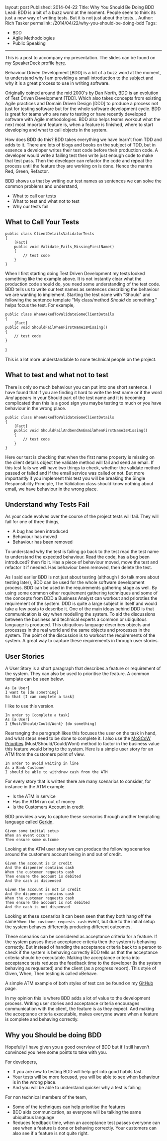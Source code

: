 layout: post
Published: 2014-04-22
Title: Why You Should Be Doing BDD
Lead: BDD is a bit of a buzz word at the moment. People seem to think its just a new way of writing tests. But it is not just about the tests...
Author: Rich Tasker
permalink: /2014/04/22/why-you-should-be-doing-bdd
Tags:  
  - BDD
  - Agile Methodologies
  - Public Speaking
---
This is a post to accompany my presentation. The slides can be found on my SpeakerDeck profile [here](https://speakerdeck.com/ritasker/why-use-bdd).

Behaviour Driven Development [BDD] is a bit of a buzz word at the moment, to understand why I am providing a small introduction to the subject and why it is a great process to use in writing software.

Originally coined around the mid 2000's by Dan North, BDD is an evolution of Test Driven Development [TDD]. Which also takes concepts from existing Agile practices and Domain Driven Design [DDD] to produce a process not just for testing software but for the whole software development cycle. BDD is great for teams who are new to testing or have recently developed software with Agile methodologies. 
BDD also helps teams workout what the next most important feature is, when a feature is finished, where to start developing and what to call objects in the system.

How does BDD do this? BDD takes everything we have learn't from TDD and adds to it. There are lots of blogs and books on the subject of TDD, but in essence a developer writes their test code before their production code. A developer would write a failing test then write just enough code to make that test pass. Then the developer can refactor the code and repeat the process until the feature they are working on is done. Hence the mantra Red, Green, Refactor.

BDD shows us that by writing our test names as sentences we can solve the common problems and understand,

- What to call our tests
- What to test and what not to test
- Why our tests fail

## What to Call Your Tests

    public class ClientDetailsValidatorTests
    {
        [Fact]
        public void Validate_Fails_MissingFirstName()
        {
            // test code
        }
    }

When I first starting doing Test Driven Development my tests looked something like the example above. It is not instantly clear what the production code should do, you need some understanding of the test code.
BDD tells us to write our test names as sentences describing the behaviour we are wanting to implement. Starting the test name with "Should" and following the sentence template "My class/method *Should* do something." helps focus the test. For example,

    public class WhenAskedToValidateSomeClientDetails
    {
        [Fact]
	public void ShouldFailWhenFirstNameIsMissing()
	{
	    // test code
	}
}

This is a lot more understandable to none technical people on the project.

## What to test and what not to test

There is only so much behaviour you can put into one short sentence. I have found that if you are finding it hard to write the test name or if the word *And* appears in your Should part of the test name and it is becoming complicated then this is a good sign you maybe testing to much or you have behaviour in the wrong place.

    public class WhenAskedToValidateSomeClientDetails
    {
        [Fact]
        public void ShouldFailAndSendAnEmailWhenFirstNameIsMissing()
        {
            // test code
        }
    }

Here our test is checking that when the first name property is missing on the client details object the validate method will fail and send an email. If this test fails we will have two things to check, whether the validate method passed or failed and if the email service was called or not.
But more importantly if you implement this test you will be breaking the Single Responsibility Principle, The Validation class should know nothing about email, we have behaviour in the wrong place.

## Understand why Tests Fail

As your code evolves over the course of the project tests will fail. They will fail for one of three things,

- A bug has been introduced
- Behaviour has moved
- Behaviour has been removed

To understand why the test is failing go back to the test read the test name to understand the expected behaviour. Read the code, has a bug been introduced? then fix it. Has a piece of behaviour moved, move the test and refactor it if needed. Has behaviour been removed, then delete the test.

As I said earlier BDD is not just about testing (although I do talk more about testing later), BDD can be used for the whole software development process. BDD can be used in the requirements gathering stage as well. By using some common other requirement gathering techniques and some of the concepts from DDD a Business Analyst can workout and prioroties the requirement of the system. DDD is quite a large subject in itself and would take a few posts to describe it. One of the main ideas behind DDD is that communication is key when modelling the system. To aid the discussions between the business and technical experts a common or ubiquitous language is produced. This ubiquitous language describes objects and processes in the real world and the same objects and processes in the system. The point of the discussion is to workout the requirements of the system. A great way to capture these requirements in through user stories.

## User Stories

A User Story is a short paragraph that describes a feature or requirement of the system. They can also be used to prioritise the feature. A common template can be seen below.

    As [a User]
    I want to [do something]
    So that [I can complete a task]
	
I like to use this version.

    In order to [complete a task]
    As [a User]
    I {Must/Should/Could/Wont} [do something]
	
Rearranging the paragraph likes this focuses the user on the task in hand, and what steps need to be done to complete it. I also use the [MoSCoW Priorities](http://en.wikipedia.org/wiki/MoSCoW_method) (Must/Should/Could/Wont) method to factor in the business value this feature would bring to the system. Here is a simple user story for an ATM from the customers point of view.

    In order to avoid waiting in line
    As a Bank Customer
    I should be able to withdraw cash from the ATM

For every story that is written there are many scenarios to consider, for instance in the ATM example.

- Is the ATM in service
- Has the ATM ran out of money
- Is the Customers Account in credit

BDD provides a way to capture these scenarios through another templating language called [Gerkin](https://github.com/cucumber/cucumber/wiki/Gherkin).

    Given some initial setup
    When an event occurs
    Then ensure some outcome

Looking at the ATM user story we can produce the following scenarios around the customers account being in and out of credit.

    Given the account is in credit
    And the dispenser contains cash
    When the customer requests cash
    Then ensure the account is debited
    And the cash is dispensed

    Given the account is not in credit
    And the dispenser contains cash
    When the customer requests cash
    Then ensure the account is not debited
    And the cash is not dispensed

Looking at these scenarios it can been seen that they both hang off the same `When the customer requests cash` event, but due to the initial setup the system behaves differently producing different outcomes.

These scenarios can be considered as acceptance criteria for a feature. If the system passes these acceptance criteria then the system is behaving correctly. But instead of handing the acceptance criteria back to a person to check if the system is behaving correctly BDD tells us that the acceptance criteria should be executable. Making the acceptance criteria into acceptance tests reduces the feedback time to the developer (is the system behaving as requested) and the client (as a progress report). This style of Given, When, Then testing is called xBehave.

A simple ATM example of both styles of test can be found on my [GitHub](https://github.com/ritasker/Pier8.BddExample) page.

In my opinion this is where BDD adds a lot of value to the development process. Writing user stories and acceptance criteria encourages communication with the client, the feature is as they expect. And making the acceptance criteria executable, makes everyone aware when a feature is complete and behaving correctly.

## Why you Should be doing BDD

Hopefully I have given you a good overview of BDD but if I still haven't convinced you here some points to take with you.

For developers,
 
- If you are new to testing BDD will help get into good habits fast.
- Your tests will be more focused, you will be able to see when behaviour is in the wrong place.
- And you will be able to understand quicker why a test is failing

For non technical members of the team,

- Some of the techniques can help prioritise the features
- BDD aids communication, as everyone will be talking the same ubiquitous language
- Reduces feedback time, when an acceptance test passes everyone can see when a feature is done or behaving correctly. Your customers can also see if a feature is not quite right.
